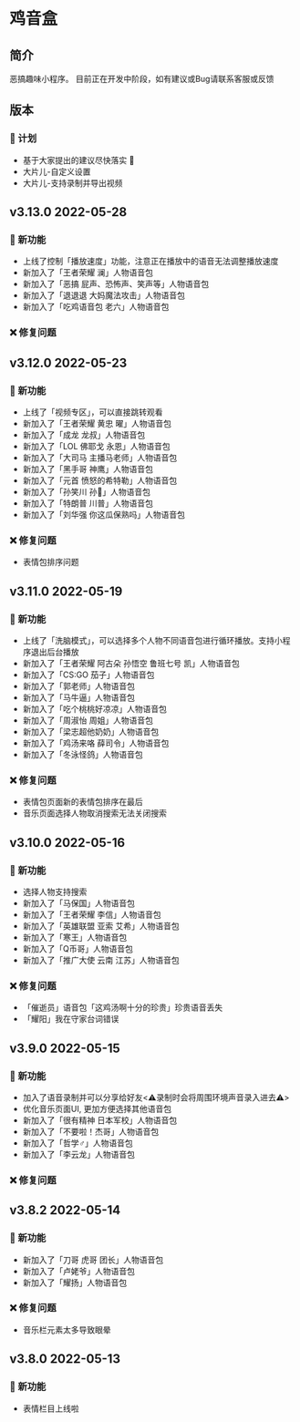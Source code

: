 # 鸡音盒

## 简介

恶搞趣味小程序。
目前正在开发中阶段，如有建议或Bug请联系客服或反馈

## 版本

### 🐔 计划

- 基于大家提出的建议尽快落实 🤗
- 大片儿-自定义设置
- 大片儿-支持录制并导出视频

## v3.13.0 2022-05-28

### 🌈 新功能

- 上线了控制「播放速度」功能，注意正在播放中的语音无法调整播放速度
- 新加入了「王者荣耀 澜」人物语音包
- 新加入了「恶搞 屁声、恐怖声、笑声等」人物语音包
- 新加入了「退退退 大妈魔法攻击」人物语音包
- 新加入了「吃鸡语音包 老六」人物语音包

### ❌ 修复问题

## v3.12.0 2022-05-23

### 🌈 新功能

- 上线了「视频专区」，可以直接跳转观看
- 新加入了「王者荣耀 黄忠 曜」人物语音包
- 新加入了「成龙 龙叔」人物语音包
- 新加入了「LOL 佛耶戈 永恩」人物语音包
- 新加入了「大司马 主播马老师」人物语音包
- 新加入了「黑手哥 神鹰」人物语音包
- 新加入了「元首 愤怒的希特勒」人物语音包
- 新加入了「孙笑川 孙🐶」人物语音包
- 新加入了「特朗普 川普」人物语音包
- 新加入了「刘华强 你这瓜保熟吗」人物语音包

### ❌ 修复问题
- 表情包排序问题

## v3.11.0 2022-05-19

### 🌈 新功能

- 上线了「洗脑模式」，可以选择多个人物不同语音包进行循环播放。支持小程序退出后台播放
- 新加入了「王者荣耀 阿古朵 孙悟空 鲁班七号 凯」人物语音包
- 新加入了「CS:GO 茄子」人物语音包
- 新加入了「郭老师」人物语音包
- 新加入了「马牛逼」人物语音包
- 新加入了「吃个桃桃好凉凉」人物语音包
- 新加入了「周淑怡 周姐」人物语音包
- 新加入了「梁志超他奶奶」人物语音包
- 新加入了「鸡汤来咯 薛司令」人物语音包
- 新加入了「冬泳怪鸽」人物语音包

### ❌ 修复问题

- 表情包页面新的表情包排序在最后
- 音乐页面选择人物取消搜索无法关闭搜索

## v3.10.0 2022-05-16

### 🌈 新功能

- 选择人物支持搜索
- 新加入了「马保国」人物语音包
- 新加入了「王者荣耀 李信」人物语音包
- 新加入了「英雄联盟 亚索 艾希」人物语音包
- 新加入了「寒王」人物语音包
- 新加入了「Q币哥」人物语音包
- 新加入了「推广大使 云南 江苏」人物语音包

### ❌ 修复问题

- 「催逝员」语音包「这鸡汤啊十分的珍贵」珍贵语音丢失
- 「耀阳」我在守家台词错误

## v3.9.0 2022-05-15

### 🌈 新功能

- 加入了语音录制并可以分享给好友<⚠️录制时会将周围环境声音录入进去⚠️>
- 优化音乐页面UI, 更加方便选择其他语音包
- 新加入了「很有精神 日本军校」人物语音包
- 新加入了「不要啦！杰哥」人物语音包
- 新加入了「哲学♂」人物语音包
- 新加入了「李云龙」人物语音包

### ❌ 修复问题

## v3.8.2 2022-05-14

### 🌈 新功能

- 新加入了「刀哥 虎哥 团长」人物语音包
- 新加入了「卢姥爷」人物语音包
- 新加入了「耀扬」人物语音包

### ❌ 修复问题

- 音乐栏元素太多导致眼晕

## v3.8.0 2022-05-13

### 🌈 新功能

- 表情栏目上线啦
